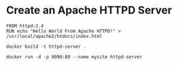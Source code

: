 # Create an Apache HTTPD Server

```
FROM httpd:2.4
RUN echo "Hello World From Apache HTTPD!" > /usr/local/apache2/htdocs/index.html
```

```
docker build -t httpd-server .
```

```
docker run -d -p 8090:80 --name mysite httpd-server
```
